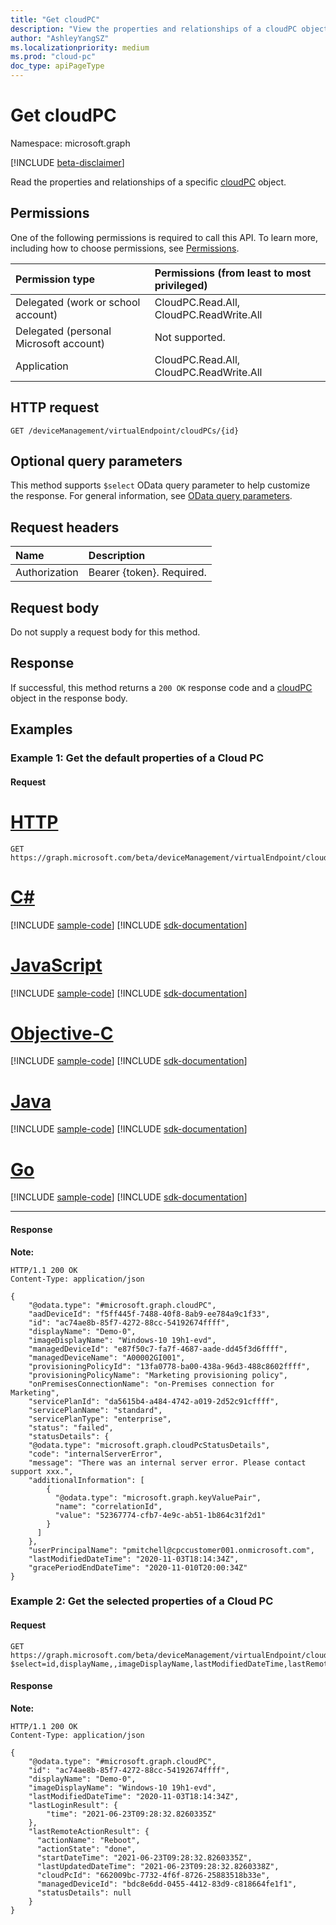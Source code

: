 ```yaml
---
title: "Get cloudPC"
description: "View the properties and relationships of a cloudPC object."
author: "AshleyYangSZ"
ms.localizationpriority: medium
ms.prod: "cloud-pc"
doc_type: apiPageType
---
```


# Get cloudPC

Namespace: microsoft.graph

[!INCLUDE [beta-disclaimer](../../includes/beta-disclaimer.md)]

Read the properties and relationships of a specific [cloudPC](../resources/cloudpc.md) object.

## Permissions

One of the following permissions is required to call this API. To learn more, including how to choose permissions, see [Permissions](/graph/permissions-reference).

|Permission type|Permissions (from least to most privileged)|
|:---|:---|
|Delegated (work or school account)|CloudPC.Read.All, CloudPC.ReadWrite.All|
|Delegated (personal Microsoft account)|Not supported.|
|Application|CloudPC.Read.All, CloudPC.ReadWrite.All|

## HTTP request

<!-- {
  "blockType": "ignored"
}
-->

``` http
GET /deviceManagement/virtualEndpoint/cloudPCs/{id}
```

## Optional query parameters

This method supports `$select` OData query parameter to help customize the response. For general information, see [OData query parameters](/graph/query-parameters).

## Request headers

| Name          | Description               |
| :------------ | :------------------------ |
| Authorization | Bearer {token}. Required. |

## Request body

Do not supply a request body for this method.

## Response

If successful, this method returns a `200 OK` response code and a [cloudPC](../resources/cloudpc.md) object in the response body.

## Examples

### Example 1: Get the default properties of a Cloud PC

#### Request


# [HTTP](#tab/http)
<!-- {
  "blockType": "request",
  "name": "get_cloudpc"
}
-->

``` http
GET https://graph.microsoft.com/beta/deviceManagement/virtualEndpoint/cloudPCs/{id}
```
# [C#](#tab/csharp)
[!INCLUDE [sample-code](../includes/snippets/csharp/get-cloudpc-csharp-snippets.md)]
[!INCLUDE [sdk-documentation](../includes/snippets/snippets-sdk-documentation-link.md)]

# [JavaScript](#tab/javascript)
[!INCLUDE [sample-code](../includes/snippets/javascript/get-cloudpc-javascript-snippets.md)]
[!INCLUDE [sdk-documentation](../includes/snippets/snippets-sdk-documentation-link.md)]

# [Objective-C](#tab/objc)
[!INCLUDE [sample-code](../includes/snippets/objc/get-cloudpc-objc-snippets.md)]
[!INCLUDE [sdk-documentation](../includes/snippets/snippets-sdk-documentation-link.md)]

# [Java](#tab/java)
[!INCLUDE [sample-code](../includes/snippets/java/get-cloudpc-java-snippets.md)]
[!INCLUDE [sdk-documentation](../includes/snippets/snippets-sdk-documentation-link.md)]

# [Go](#tab/go)
[!INCLUDE [sample-code](../includes/snippets/go/get-cloudpc-go-snippets.md)]
[!INCLUDE [sdk-documentation](../includes/snippets/snippets-sdk-documentation-link.md)]

---


#### Response

**Note:**
<!-- {
  "blockType": "response",
  "truncated": true,
  "name": "get_cloudpc",
  "@odata.type": "microsoft.graph.cloudPC"
}
-->

``` http
HTTP/1.1 200 OK
Content-Type: application/json

{
    "@odata.type": "#microsoft.graph.cloudPC",
    "aadDeviceId": "f5ff445f-7488-40f8-8ab9-ee784a9c1f33",
    "id": "ac74ae8b-85f7-4272-88cc-54192674ffff",
    "displayName": "Demo-0",
    "imageDisplayName": "Windows-10 19h1-evd",
    "managedDeviceId": "e87f50c7-fa7f-4687-aade-dd45f3d6ffff",
    "managedDeviceName": "A00002GI001",
    "provisioningPolicyId": "13fa0778-ba00-438a-96d3-488c8602ffff",
    "provisioningPolicyName": "Marketing provisioning policy",
    "onPremisesConnectionName": "on-Premises connection for Marketing",
    "servicePlanId": "da5615b4-a484-4742-a019-2d52c91cffff",
    "servicePlanName": "standard",
    "servicePlanType": "enterprise",
    "status": "failed",
    "statusDetails": {
    "@odata.type": "microsoft.graph.cloudPcStatusDetails",
    "code": "internalServerError",
    "message": "There was an internal server error. Please contact support xxx.",
    "additionalInformation": [
        {
          "@odata.type": "microsoft.graph.keyValuePair",
          "name": "correlationId",
          "value": "52367774-cfb7-4e9c-ab51-1b864c31f2d1"
        }
      ]
    },
    "userPrincipalName": "pmitchell@cpccustomer001.onmicrosoft.com",
    "lastModifiedDateTime": "2020-11-03T18:14:34Z",
    "gracePeriodEndDateTime": "2020-11-010T20:00:34Z"
}
```

### Example 2: Get the selected properties of a Cloud PC

#### Request

<!-- {
  "blockType": "request",
  "name": "get_cloudpc"
}
-->

``` http
GET https://graph.microsoft.com/beta/deviceManagement/virtualEndpoint/cloudPCs/{id}?$select=id,displayName,,imageDisplayName,lastModifiedDateTime,lastRemoteActionResult,lastLoginResult
```

#### Response

**Note:**
<!-- {
  "blockType": "response",
  "truncated": true,
  "name": "get_cloudpc",
  "@odata.type": "microsoft.graph.cloudPC"
}
-->

``` http
HTTP/1.1 200 OK
Content-Type: application/json

{
    "@odata.type": "#microsoft.graph.cloudPC",
    "id": "ac74ae8b-85f7-4272-88cc-54192674ffff",
    "displayName": "Demo-0",
    "imageDisplayName": "Windows-10 19h1-evd",
    "lastModifiedDateTime": "2020-11-03T18:14:34Z",
    "lastLoginResult": {
        "time": "2021-06-23T09:28:32.8260335Z"
    },
    "lastRemoteActionResult": {
      "actionName": "Reboot",
      "actionState": "done",
      "startDateTime": "2021-06-23T09:28:32.8260335Z",
      "lastUpdatedDateTime": "2021-06-23T09:28:32.8260338Z",
      "cloudPcId": "662009bc-7732-4f6f-8726-25883518b33e",
      "managedDeviceId": "bdc8e6dd-0455-4412-83d9-c818664fe1f1",
      "statusDetails": null
    }
}
```